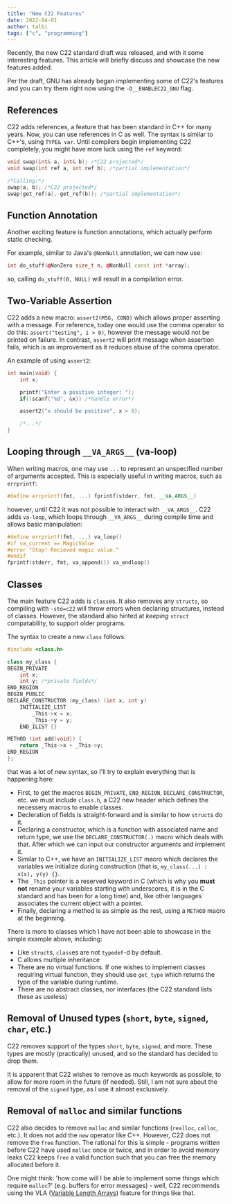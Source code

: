 ```yaml
---
title: "New C22 Features"
date: 2022-04-01
author: talbi
tags: ["c", "programming"]
---
```


<!--more-->

Recently, the new C22 standard draft was released, and with it some interesting features. This article will briefly discuss and showcase the new features added.

Per the draft, GNU has already began implementing some of C22's features and you can try them right now using the `-D__ENABLEC22_GNU` flag.

## References

C22 adds references, a feature that has been standard in C++ for many years. Now, you can use references in C as well. The syntax is similar to C++'s, using `TYPE& var`. Until compilers begin implementing C22 completely, you might have more luck using the `ref` keyword:

```c
void swap(int& a, int& b); /*C22 projected*/
void swap(int ref a, int ref b); /*partial implementation*/

/*Calling:*/
swap(a, b); /*C22 projected*/
swap(get_ref(a), get_ref(b)); /*partial implementation*/
```

## Function Annotation

Another exciting feature is function annotations, which actually perform static checking.

For example, similar to Java's `@NonNull` annotation, we can now use:

```c++
int do_stuff(@NonZero size_t n, @NonNull const int *array);
```

so, calling `do_stuff(0, NULL)` will result in a compilation error.

## Two-Variable Assertion

C22 adds a new macro: `assert2(MSG, COND)` which allows proper asserting with a message. For reference, today one would use the comma operator to do this: `assert("testing", i > 0)`, however the message would not be printed on failure. In contrast, `assert2` will print message when assertion fails, which is an improvement as it reduces abuse of the comma operator.

An example of using `assert2`:

```c++
int main(void) {
    int x;

    printf("Enter a positive integer: ");
    if(!scanf("%d", &x)) /*handle error*/

    assert2("x should be positive", x > 0);

    /*...*/
}
```

## Looping through `__VA_ARGS__` (va-loop)

When writing macros, one may use `...` to represent an unspecified number of arguments accepted. This is especially useful in writing macros, such as `errprintf`:

```c++
#define errprintf(fmt, ...) fprintf(stderr, fmt, __VA_ARGS__)
```

however, until C22 it was not possible to interact with `__VA_ARGS__`. C22 adds `va-loop`, which loops through `__VA_ARGS__` during compile time and allows basic manipulation:

```c++
#define errprintf(fmt, ...) va_loop()
#if va_current == MagicValue
#error "Stop! Recieved magic value."
#endif
fprintf(stderr, fmt, va_append()) va_endloop() 
```

## Classes

The main feature C22 adds is `class`es. It also removes any `structs`, so compiling with `-std=c22` will throw errors when declaring structures, instead of classes. However, the standard also hinted at *keeping* `struct` compatability, to support older programs.

The syntax to create a new `class` follows:

```c++
#include <class.h>

class my_class {
BEGIN_PRIVATE
    int x;
    int y; /*private fields*/
END_REGION
BEGIN_PUBLIC
DECLARE_CONSTRUCTOR (my_class) (int x, int y) 
    INITIALIZE_LIST
        _This->x = x;
        _This->y = y;
    END_ILIST {}

METHOD (int add(void)) {
    return _This->x + _This->y;
END_REGION
};
```

that was a lot of new syntax, so I'll try to explain everything that is happening here:

- First, to get the macros `BEGIN_PRIVATE`, `END_REGION`, `DECLARE_CONSTRUCTOR`, etc. we must include `class.h`, a C22 new header which defines the necessery macros to enable classes.
- Decleration of fields is straight-forward and is similar to how `struct`s do it.
- Declaring a constructor, which is a function with associated name and return type, we use the `DECLARE_CONSTRUCTOR(.)` macro which deals with that. After which we can input our constructor arguments and implement it.
- Similar to C++, we have an `INITIALIZE_LIST` macro which declares the variables we initialize during construction (that is, `my_class(...) : x(x), y(y) {}`.
- The `_This` pointer is a reserved keyword in C (which is why you **must not** rename your variables starting with underscores, it is in the C standard and has been for a long time) and, like other languages associates the current object with a pointer.
- Finally, declaring a method is as simple as the rest, using a `METHOD` macro at the beginning.

There is more to classes which I have not been able to showcase in the simple example above, including:

- Like `struct`s, `class`es are not `typedef`-d by default.
- C allows multiple inheritance
- There are no virtual functions. If one wishes to implement classes requiring virtual function, they should use `get_type` which returns the type of the variable during runtime.
- There are no abstract classes, nor interfaces (the C22 standard lists these as useless)

## Removal of Unused types (`short`, `byte`, `signed`, `char`, etc.)

C22 removes support of the types `short`, `byte`, `signed`, and more. These types are mostly (practically) unused, and so the standard has decided to drop them.

It is apparent that C22 wishes to remove as much keywords as possible, to allow for more room in the future (if needed). Still, I am not sure about the removal of the `signed` type, as I use it almost exclusively.

## Removal of `malloc` and similar functions

C22 also decides to remove `malloc` and similar functions (`realloc`, `calloc`, etc.). It does not add the `new` operator like C++. However, C22 does not remove the `free` function. The rational for this is simple - programs written before C22 have used `malloc` once or twice, and in order to avoid memory leaks C22 keeps `free` a valid function such that you can free the memory allocated before it. 

One might think: 'how come will I be able to implement some things which require `malloc`?' (e.g. buffers for error messages) - well, C22 recommends using the VLA ([Variable Length Arrays](/posts/VLAs-in-c)) feature for things like that.


